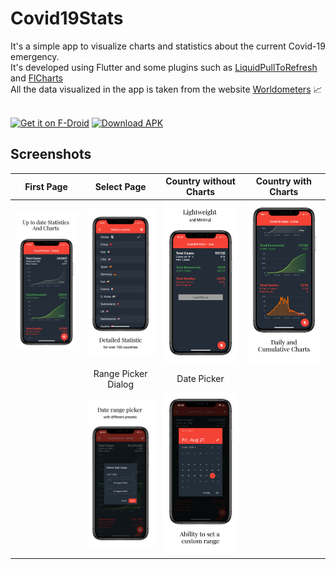 # Covid19Stats
It's a simple app to visualize charts and statistics about the current Covid-19 emergency. <br>
It's developed using Flutter and some plugins such as [LiquidPullToRefresh](https://github.com/aagarwal1012/Liquid-Pull-To-Refresh) and [FlCharts](https://github.com/imaNNeoFighT/fl_chart)<br>
All the data visualized in the app is taken from the website [Worldometers](https://www.worldometers.info/coronavirus/) 📈<br><br>

[<img src="https://fdroid.gitlab.io/artwork/badge/get-it-on.png" alt="Get it on F-Droid" height="80">](https://f-droid.org/packages/com.gabriel.covid19stats) [<img src="https://raw.githubusercontent.com/GabrielTavernini/Covid19Stats/master/repo_files/DownloadForAndroid.png" alt="Download APK" height="80" />](https://github.com/GabrielTavernini/Covid19Stats/blob/master/repo_files/app-release.apk?raw=true)<br>

## Screenshots

|First Page|Select Page|Country without Charts|Country with Charts|
|:------------:|:------------:|:-------------:|:-------------:|
![First Screen](/assets/Screenshots/iOS/iPhone%20Xs%201.png)|![Select Page](/assets/Screenshots/iOS/iPhone%20Xs%202.png)|![Country without Charts](/assets/Screenshots/iOS/iPhone%20Xs%203.png)|![Country with Charts](/assets/Screenshots/iOS/iPhone%20Xs%204.png)|
||Range Picker Dialog|Date Picker|
||![Range Picker Dialog](/assets/Screenshots/iOS/iPhone%20Xs%205.png)|![Date Picker](/assets/Screenshots/iOS/iPhone%20Xs%206.png)|
